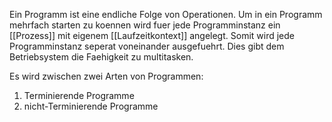 Ein Programm ist eine endliche Folge von Operationen. Um in ein Programm mehrfach starten zu koennen wird fuer jede Programminstanz ein [[Prozess]] mit eigenem [[Laufzeitkontext]] angelegt. Somit wird jede Programminstanz seperat voneinander ausgefuehrt. Dies gibt dem Betriebsystem die Faehigkeit zu multitasken.

Es wird zwischen zwei Arten von Programmen:
1. Terminierende Programme
2. nicht-Terminierende Programme


